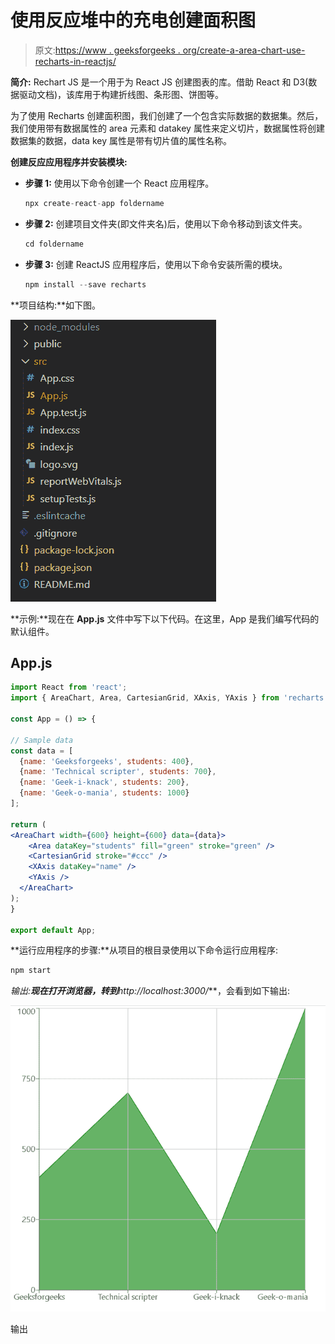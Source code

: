 # 使用反应堆中的充电创建面积图

> 原文:[https://www . geeksforgeeks . org/create-a-area-chart-use-recharts-in-reactjs/](https://www.geeksforgeeks.org/create-an-area-chart-using-recharts-in-reactjs/)

**简介:** Rechart JS 是一个用于为 React JS 创建图表的库。借助 React 和 D3(数据驱动文档)，该库用于构建折线图、条形图、饼图等。

为了使用 Recharts 创建面积图，我们创建了一个包含实际数据的数据集。然后，我们使用带有数据属性的 area 元素和 datakey 属性来定义切片，数据属性将创建数据集的数据，data key 属性是带有切片值的属性名称。

**创建反应应用程序并安装模块:**

*   **步骤 1:** 使用以下命令创建一个 React 应用程序。

    ```jsx
    npx create-react-app foldername
    ```

*   **步骤 2:** 创建项目文件夹(即文件夹名)后，使用以下命令移动到该文件夹。

    ```jsx
    cd foldername
    ```

*   **步骤 3:** 创建 ReactJS 应用程序后，使用以下命令安装所需的模块。

    ```jsx
    npm install --save recharts
    ```

**项目结构:**如下图。

![](img/f04ae0d8b722a9fff0bd9bd138b29c23.png)

**示例:**现在在 **App.js** 文件中写下以下代码。在这里，App 是我们编写代码的默认组件。

## App.js

```jsx
import React from 'react';
import { AreaChart, Area, CartesianGrid, XAxis, YAxis } from 'recharts';

const App = () => {

// Sample data
const data = [
  {name: 'Geeksforgeeks', students: 400},
  {name: 'Technical scripter', students: 700},
  {name: 'Geek-i-knack', students: 200},
  {name: 'Geek-o-mania', students: 1000}
];

return (
<AreaChart width={600} height={600} data={data}>
    <Area dataKey="students" fill="green" stroke="green" />
    <CartesianGrid stroke="#ccc" />
    <XAxis dataKey="name" />
    <YAxis />
  </AreaChart>
);
}

export default App;
```

**运行应用程序的步骤:**从项目的根目录使用以下命令运行应用程序:

```jsx
npm start
```

**输出:**现在打开浏览器，转到***http://localhost:3000/***，会看到如下输出:

![](img/b26a06375822fa6b1bab58926de80f2f.png)

输出